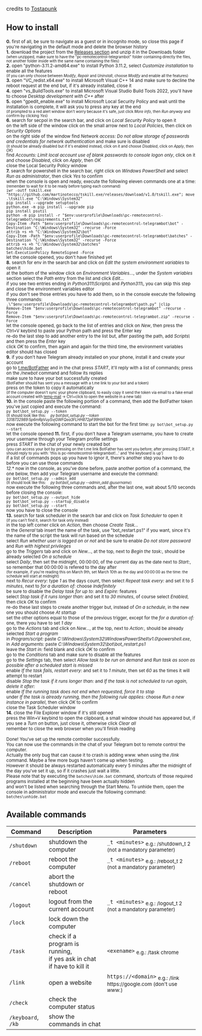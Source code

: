 credits to [Tostapunk](https://github.com/Tostapunk) <br />
## How to install
<sup>**0.** first of all, be sure to navigate as a guest or in incognito mode, so close this page if you're navigating in the default mode and delete the browser history <br />
**1.** download the project from the [Releases section](https://www.github.com/martinotecco/pc-remotecontrol-telegrambot/releases) and unzip it in the Downloads folder<br />
<sup>(when unzipped, make sure to have the "pc-remotecontrol-telegrambot" folder containing directly the files, not another folder inside with the same name containing the files)</sup> <br />
**2.** open "python-3.11.2-amd64.exe" to install Python 3.11.2, select *Customize installation* to enable all the features <br />
<sup>(if you can only choose between *Modify*, *Repair* and *Uninstall*, choose *Modify* and enable all the features)</sup> <br />
**3.** open "VC_redist.x64.exe" to install Microsoft Visual C++ 14 and make sure to decline the reboot request at the end but, if it's already installed, close it <br />
**4.** open "vs_BuildTools.exe" to install Microsoft Visual Studio Build Tools 2022, you'll have to choose *Desktop development with C++* after <br />
**5.** open "gpedit_enable.exe" to install Microsoft Local Security Policy and wait until the installation is complete, it will ask you to press any key at the end <br />
    <sup>(if prompted to a red alert window don't worry because it's safe, just click *More info*, then *Run anyway* and confirm by clicking *Yes*)</sup> <br />
**6.** search for secpol in the search bar, and click on *Local Security Policy* to open it <br />
    on the left side of the window click on the small arrow next to *Local Policies*, then click on *Security Options* <br />
    on the right side of the window find *Network access: Do not allow storage of passwords and credentials for network authentication* and make sure is disabled <br />
    <sup>(it should be already disabled but if it's enabled instead, click on it and choose *Disabled*, click on *Apply*, then *OK*)</sup> <br />
    find *Accounts: Limit local account use of blank passwords to console logon only*, click on it and choose *Disabled*, click on *Apply*, then *OK* <br />
    close the Local Security Policy window<br />
**7.** search for powershell in the search bar, right click on *Windows PowerShell* and select *Run as administrator*, then click *Yes* to confirm<br />
   when the console is open and ready, execute the following eleven commands one at a time: <br />
   <sup>(remember to wait for it to be ready before typing each command)</sup> <br />
      `iwr -outf tskill.exe "https://github.com/martinotecco/tskill.exe/releases/download/v1.0/tskill.exe"; move .\tskill.exe "C:\Windows\System32"` <br />
      `pip install --upgrade setuptools` <br />
      `python.exe -m pip install --upgrade pip` <br />
      `pip install psutil` <br />
      `python -m pip install -r "$env:userprofile\Downloads\pc-remotecontrol-telegrambot\requirements.txt"` <br />
      `Copy-Item -Path "$env:userprofile\Downloads\pc-remotecontrol-telegrambot\bot" -Destination "C:\Windows\System32" -recurse -Force` <br />
      `attrib +s +h "C:\Windows\System32\bot"` <br />
      `Copy-Item -Path "$env:userprofile\Downloads\pc-remotecontrol-telegrambot\batches" -Destination "C:\Windows\System32" -recurse -Force` <br />
      `attrib +s +h "C:\Windows\System32\batches"` <br />
      `batches\hide.bat` <br />
      `Set-ExecutionPolicy RemoteSigned -Force` <br />
   let the console opened, you don't have finished yet <br />
**8.** search for env in the search bar and click on *Edit the system environment variables* to open it <br />
    at the bottom of the window click on *Environment Variables...*, under the *System variables* section select the *Path* entry from the list and click *Edit...* <br />
    if you see two entries ending in *Python311\Scripts\\* and *Python311\\*, you can skip this step and close the environment variables editor <br />
    if you don't see those entries you have to add them, so in the console execute the following three commands: <br />
    `.\"$env:userprofile\Downloads\pc-remotecontrol-telegrambot\path.py" |clip` <br />
    `Remove-Item "$env:userprofile\Downloads\pc-remotecontrol-telegrambot" -recurse -Force` <br />
    `Remove-Item "$env:userprofile\Downloads\pc-remotecontrol-telegrambot.zip" -recurse -Force` <br />
    let the console opened, go back to the list of entries and click on *New*, then press the Ctrl+V keybind to paste your Python path and press the Enter key <br />
    re-do the last step to add another entry to the list but, after pasting the path, add *Scripts\\* and then press the *Enter* key <br />
    click *OK* to confirm, then again and again for the third time, the environment variables editor should has closed <br />
**9.** if you don't have Telegram already installed on your phone, install it and create your account <br />
    go to [t.me/BotFather](https://t.me/BotFather) and in the chat press *START*, it'll reply with a list of commands; press on the */newbot* command and follow its replies <br />
    make sure to have your bot successfully created <br />
    <sup>(BotFather should has sent you a message with a t.me link to your bot and a token)</sup> <br />
    press on the token to copy it automatically <br />
    <sup>(if the computer doesn't sync your phone clipboard, to easily copy it send the token via email to a fake email account created with [temp-mail](https://temp-mail.org) → Ctrl+click to open the website in a new tab)</sup> <br />
**10.** in the console paste the following portion of a command, then add the BotFather token you've just copied and execute the command: <br />
    `py bot\bot_setup.py --token` <br />
    <sup>(It should look like this: ⠀ *py bot\bot_setup.py --token 3318732989:5p6mRpVuySvjGWFQea3FLHH872pF99HXF8N*)</sup> <br />
    now execute the following command to start the bot for the first time:
    `py bot\bot_setup.py --start` <br />
    let the console opened
**11.** first, if you don't have a Telegram username, you have to create your username through your Telegram profile settings <br />
    press *START* in the chat of your newly created bot <br />
    <sup>(you can access your bot by pressing on the t.me link BotFather has sent you before; after pressing *START*, it should reply to you with: 'this is pc-remotecontrol-telegrambot!...' and 'the keyboard is up')</sup> <br />
    if a list of commands pops up you have to ignor it, there's another step you have to do before you can use those commands <br />
*12.** now in the console, as you've done before, paste another portion of a command, the one below, then add your Telegram username and execute the command: <br />
    `py bot\bot_setup.py --admin_add` <br />
    <sup>(It should look like this: ⠀ *py bot\bot_setup.py --admin_add @username*)</sup> <br />
    now execute the following three commands and, after the last one, wait about 5/10 seconds before closing the console: <br />
    `py bot\bot_setup.py --output_hide` <br />
    `py bot\bot_setup.py --startup_disable` <br />
    `py bot\bot_setup.py --start` <br />
    now you have to close the console <br />
**13.** search for task scheduler in the search bar and click on *Task Scheduler* to open it <br />
    <sup>(if you can't find it, search for task only instead)</sup> <br />
    in the top left corner click on *Action*, then choose *Create Task...* <br />
    in the *General* tab insert the name of the task, use "bot_restart.ps1" if you want, since it's the name of the script the task will run based on the schedule <br />
    select *Run whether user is logged on or not* and be sure to enable *Do not store password* and *Run with highest privileges* <br />
    go to the *Triggers* tab and click on *New...*, at the top, next to *Begin the task:*, should be already selected *On a schedule* <br />
    select *Daily*, then set the midnight, 00:00:00, of the current day as the date next to *Start:*, so remember that 00:00:00 is refered to the day after <br />
    <sup>(for example, if you're reading this on March 9th, set March 10th as the day and 00:00:00 as the time: the schedule will start at midnight)</sup> <br />
    next to *Recur every:* type *1* as the days count, then select *Repeat task every:* and set it to *5 minutes*, next to *for a duration of:* choose *Indefinitely* <br />
    be sure to disable the *Delay task for up to:* and *Expire:* features <br />
    select *Stop task if it runs longer than:* and set it to *30 minutes*, of course select *Enabled*, then click *OK* to confirm <br />
    re-do these last steps to create another trigger but, instead of *On a schedule*, in the new one you should choose *At startup* <br />
    set the other options equal to those of the previous trigger, except for the *for a duration of:* one, there you have to set *1 day* <br />
    go to the *Actions* tab and click on *New...*, at the top, next to *Action:*, should be already selected *Start a program* <br />
    in *Program/script:* paste *C:\Windows\System32\WindowsPowerShell\v1.0\powershell.exe*, in *Add arguments:* paste *C:\Windows\System32\bot\bot_restart.ps1* <br />
    leave the *Start in:* field blank and click *OK* to confirm <br />
    go to the *Conditions* tab and make sure to disable all the features <br />
    go to the *Settings* tab, then select *Allow task to be run on demand* and *Run task as soon as possible after a scheduled start is missed* <br />
    enable *If the task fails, restart every:* and set it to *1 minute*, then set *60* as the times it will attempt to restart <br />
    disable *Stop the task if it runs longer than:* and *If the task is not scheduled to run again, delete it after:* <br />
    enable *If the running task does not end when requested, force it to stop* <br />
    under *If the task is already running, then the following rule applies:* choose *Run a new instance in parallel*, then click *OK* to confirm <br />
    close the Task Scheduler window<br />
**14.** close the File Explorer window if it's still opened<br />
    press the Win+V keybind to open the clipboard, a small window should has appeared but, if you see a *Turn on* button, just close it, otherwise click *Clear all* <br />
    remember to close the web browser when you'll finish reading <br />
⠀ <br />
Done! You've set up the remote controller successfully. <br />
You can now use the commands in the chat of your Telegram bot to remote control the computer. <br />
Actually the only bug that can cause it to crash is adding *w<span>ww.* when using the */link* command. Maybe a few more bugs haven't come up when testing. <br />
However it should be always restarted automatically every 5 minutes after the midnight of the day you've set it up, so if it crashes just wait a little. <br />
Please note that by executing the `batches\hide.bat` command, shortcuts of those required programs installed at the beginning have been actually hidden <br />
and won't be listed when searching through the Start Menu. To unhide them, open the console in administrator mode and execute the following command: <br />
      `batches\unhide.bat`</sup> <br />
## Available commands
| Command | Description | Parameters |
| --- | --------- | --- |
| `/shutdown` | shutdown the computer | `_t <minutes>` <sub>e.g.: /shutdown_t 2 (not a mandatory parameter)</sub> |
| `/reboot` | reboot the computer | `_t <minutes>` <sub>e.g.: /reboot_t 2 (not a mandatory parameter)</sub> |
| `/cancel` | abort the shutdown or reboot |  |
| `/logout` | logout from the current account | `_t <minutes>` <sub>e.g.: /logout_t 2 (not a mandatory parameter)</sub> |
| `/lock` | lock down the computer |  |
| `/task` | check if a program is running, <br /> if yes ask in chat if have to kill it | `<exename>` <sub>e.g.: /task chrome</sub> |
| `/link` | open a website | `https://<domain>` <sub>e.g.: /link ht<span>tps://</span>google.com (don't use *w<span>ww.*)</sub> |
| `/check` | check the computer status |  |
| `/keyboard`, `/kb` | show the commands in chat |  |

